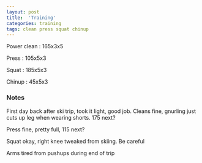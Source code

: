 ```yaml
---
layout: post
title:  'Training'
categories: training
tags: clean press squat chinup
---
```


Power clean :   165x3x5

Press   :   105x5x3

Squat   :   185x5x3

Chinup  :   45x5x3

### Notes

First day back after ski trip, took it light, good job. Cleans fine, gnurling just cuts up leg when wearing shorts. 175 next?

Press fine, pretty full, 115 next?

Squat okay, right knee tweaked from skiing. Be careful

Arms tired from pushups during end of trip

